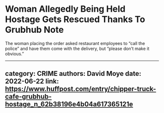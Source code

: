 # Woman Allegedly Being Held Hostage Gets Rescued Thanks To Grubhub Note

The woman placing the order asked restaurant employees to “call the police” and have them come with the delivery, but “please don’t make it obvious.”

---
category: CRIME
authors: David Moye
date: 2022-06-22
link: https://www.huffpost.com/entry/chipper-truck-cafe-grubhub-hostage_n_62b38196e4b04a617365121e
---
